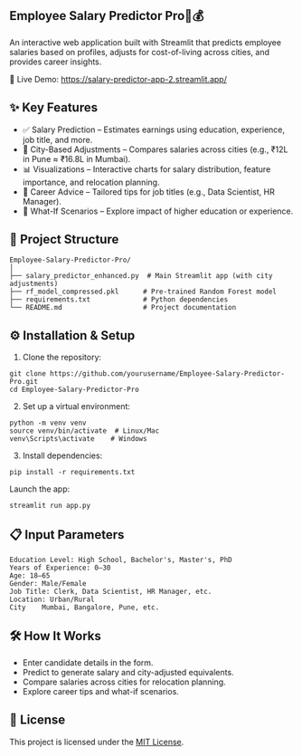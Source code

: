 ## Employee Salary Predictor Pro💼💰
An interactive web application built with Streamlit that predicts employee salaries based on profiles, adjusts for cost-of-living across cities, and provides career insights.

🔗 Live Demo: https://salary-predictor-app-2.streamlit.app/

## ✨ Key Features
- ✅ Salary Prediction – Estimates earnings using education, experience, job title, and more.
- 🌆 City-Based Adjustments – Compares salaries across cities (e.g., ₹12L in Pune ≈ ₹16.8L in Mumbai).
- 📊 Visualizations – Interactive charts for salary distribution, feature importance, and relocation planning.
- 🎯 Career Advice – Tailored tips for job titles (e.g., Data Scientist, HR Manager).
- 🔄 What-If Scenarios – Explore impact of higher education or experience.

## 📂 Project Structure
```
Employee-Salary-Predictor-Pro/
│
├── salary_predictor_enhanced.py  # Main Streamlit app (with city adjustments)
├── rf_model_compressed.pkl      # Pre-trained Random Forest model
├── requirements.txt             # Python dependencies
└── README.md                    # Project documentation
```
## ⚙️ Installation & Setup
1. Clone the repository:
```
git clone https://github.com/yourusername/Employee-Salary-Predictor-Pro.git
cd Employee-Salary-Predictor-Pro
```
2. Set up a virtual environment:
```
python -m venv venv
source venv/bin/activate  # Linux/Mac
venv\Scripts\activate    # Windows
```
3. Install dependencies:
```
pip install -r requirements.txt
```
Launch the app:
```
streamlit run app.py
```
## 📋 Input Parameters
```
Education Level: High School, Bachelor's, Master's, PhD
Years of Experience: 0–30
Age: 18–65
Gender: Male/Female
Job Title: Clerk, Data Scientist, HR Manager, etc.
Location: Urban/Rural
City	Mumbai, Bangalore, Pune, etc.
```
## 🛠️ How It Works
- Enter candidate details in the form.
- Predict to generate salary and city-adjusted equivalents.
- Compare salaries across cities for relocation planning.
- Explore career tips and what-if scenarios.

## 📜 License
This project is licensed under the [MIT License](LICENSE).
